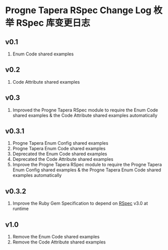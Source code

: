 # Progne Tapera RSpec Change Log 枚举 RSpec 库变更日志

## v0.1
1. Enum Code shared examples

## v0.2
1. Code Attribute shared examples

## v0.3
1. Improved the Progne Tapera RSpec module to require the Enum Code shared examples & the Code Attribute shared examples automatically

## v0.3.1
1. Progne Tapera Enum Config shared examples
2. Progne Tapera Enum Code shared examples
3. Deprecated the Enum Code shared examples
4. Deprecated the Code Attribute shared examples
5. Improve the Progne Tapera RSpec module to require the Progne Tapera Enum Config shared examples & the Progne Tapera Enum Code shared examples automatically

## v0.3.2
1. Improve the Ruby Gem Specification to depend on [RSpec](https://github.com/rspec/rspec) v3.0 at runtime

## v1.0
1. Remove the Enum Code shared examples
2. Remove the Code Attribute shared examples
